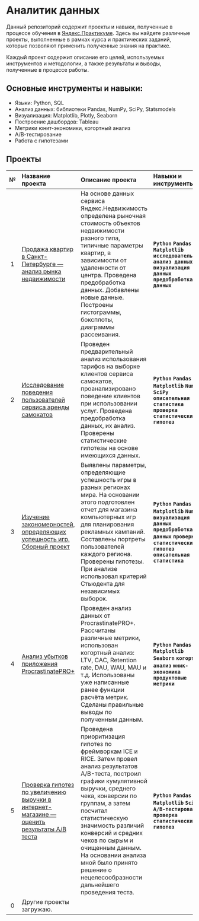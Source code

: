 # Аналитик данных
Данный репозиторий содержит проекты и навыки, полученные в процессе обучения в [Яндекс.Практикуме](https://practicum.yandex.ru/data-analyst/?from=catalog). Здесь вы найдете различные проекты, выполненные в рамках курса и практических заданий, которые позволяют применить полученные знания на практике.

Каждый проект содержит описание его целей, используемых инструментов и методологии, а также результаты и выводы, полученные в процессе работы.

## Основные инструменты и навыки: 
* Языки: Python, SQL
* Анализ данных: библиотеки Pandas, NumPy, SciPy, Statsmodels
* Визуализация: Matplotlib, Plotly, Seaborn
* Построение дашбордов: Tableau
* Метрики юнит-экономики, когортный анализ
* А/В-тестирование
* Работа с гипотезами

## Проекты
| № | Название проекта | Описание проекта | Навыки и инструменты | Направление деятельности |
|:-:|:----------------|:------------------|:---------------|:---------------|
| 1 | [Продажа квартир в Санкт-Петербурге — анализ рынка недвижимости](https://github.com/AbduvaliMuminov/Yandex.Practicum/tree/main/1.%20%D0%9F%D1%80%D0%BE%D0%B4%D0%B0%D0%B6%D0%B0%20%D0%BA%D0%B2%D0%B0%D1%80%D1%82%D0%B8%D1%80)| На основе данных сервиса Яндекс.Недвижимость определена рыночная стоимость объектов недвижимости разного типа, типичные параметры квартир, в зависимости от удаленности от центра. Проведена предобработка данных. Добавлены новые данные. Построены гистограммы, боксплоты, диаграммы рассеивания. | **`Python` `Pandas` `Matplotlib` `исследовательский анализ данных` `визуализация данных` `предобработка данных`** | **`Маркетинг-аналитик` `Fraud-аналитик` `Data analyst`** |
| 2 | [Исследование поведения пользователей сервиса аренды самокатов](https://github.com/AbduvaliMuminov/Yandex.Practicum/tree/main/2.%20%D0%9F%D1%80%D0%BE%D0%BA%D0%B0%D1%82%20%D1%81%D0%B0%D0%BC%D0%BE%D0%BA%D0%B0%D1%82%D0%BE%D0%B2) | Проведен предварительный анализ использования тарифов на выборке клиентов сервиса самокатов, проанализировано поведение клиентов при использовании услуг. Проведена предобработка данных, их анализ. Проверены статистические гипотезы на основе имеющихся данных. | **`Python` `Pandas` `Matplotlib` `NumPy` `SciPy` `описательная статистика` `проверка статистических гипотез`** | **`Маркетинг-аналитик` `Продуктовый аналитик` `Data analyst`** |
| 3 | [Изучение закономерностей, определяющих успешность игр. Сборный проект](https://github.com/AbduvaliMuminov/Yandex.Practicum/tree/main/3.%20%D0%98%D0%B3%D1%80%D1%8B) | Выявлены параметры, определяющие успешность игры в разных регионах мира. На основании этого подготовлен отчет для магазина компьютерных игр для планирования рекламных кампаний. Составлены портреты пользователей каждого региона. Проверены гипотезы. При анализе использовал критерий Стьюдента для независимых выборок. | **`Python` `Pandas` `Matplotlib` `NumPy` `визуализация данных` `предобработка данных` `проверка статистических гипотез` `описательная статистика`** | **`Маркетинг-аналитик` `Продуктовый аналитик`** |
| 4 | [Анализ убытков приложения ProcrastinatePRO+](https://github.com/AbduvaliMuminov/Yandex.Practicum/tree/main/4.%20%D0%9F%D1%80%D0%B8%D0%BB%D0%BE%D0%B6%D0%B5%D0%BD%D0%B8%D1%8F%20Procrastinate%20Pro%2B) | Проведен анализ данных от ProcrastinatePRO+. Рассчитаны различные метрики, использован когортный анализ: LTV, CAC, Retention rate, DAU, WAU, MAU и т.д. Использованы уже написанные ранее функции расчёта метрик. Сделаны правильные выводы по полученным данным. | **`Python` `Pandas` `Matplotlib` `Seaborn` `когортный анализ` `юник-экономика` `продуктовые метрики`** | **`Маркетинг-аналитик` `Продуктовый аналитик`** |
| 5 | [Проверка гипотез по увеличению выручки в интернет-магазине — оценить результаты A/B теста](https://github.com/AbduvaliMuminov/Yandex.Practicum/tree/main/5.%20%D0%9F%D1%80%D0%B8%D0%BD%D1%8F%D1%82%D0%B8%D0%B5%20%D1%80%D0%B5%D1%88%D0%B5%D0%BD%D0%B8%D0%B9%20%D0%B2%20%D0%B1%D0%B8%D0%B7%D0%BD%D0%B5%D1%81%D0%B5) | Проведена приоритизация гипотез по фреймворкам ICE и RICE. Затем провел анализ результатов A/B-теста, построил графики кумулятивной выручки, среднего чека, конверсии по группам, а затем посчитал статистическую значимость различий конверсий и средних чеков по сырым и очищенным данным. На основании анализа мной было принято решение о нецелесообразности дальнейшего проведения теста. | **`Python` `Pandas` `Matplotlib` `SciPy` `А/В-тестирование` `проверка статистических гипотез`** | **`Маркетинг-аналитик`** |
| 0 | Другие проекты загружаю. |  |  |  |
